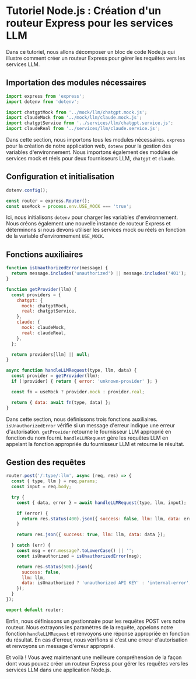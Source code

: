 # Tutoriel Node.js : Création d'un routeur Express pour les services LLM

Dans ce tutoriel, nous allons décomposer un bloc de code Node.js qui illustre comment créer un routeur Express pour gérer les requêtes vers les services LLM.

## Importation des modules nécessaires

```js
import express from 'express';
import dotenv from 'dotenv';

import chatgptMock from '../mock/llm/chatgpt.mock.js';
import claudeMock from '../mock/llm/claude.mock.js';
import chatgptService from '../services/llm/chatgpt.service.js';
import claudeReal from '../services/llm/claude.service.js';
```

Dans cette section, nous importons tous les modules nécessaires. `express` pour la création de notre application web, `dotenv` pour la gestion des variables d'environnement. Nous importons également des modules de services mock et réels pour deux fournisseurs LLM, `chatgpt` et `claude`.

## Configuration et initialisation

```js
dotenv.config();

const router = express.Router();
const useMock = process.env.USE_MOCK === 'true';
```

Ici, nous initialisons `dotenv` pour charger les variables d'environnement. Nous créons également une nouvelle instance de routeur Express et déterminons si nous devons utiliser les services mock ou réels en fonction de la variable d'environnement `USE_MOCK`.

## Fonctions auxiliaires

```js
function isUnauthorizedError(message) {
  return message.includes('unauthorized') || message.includes('401');
}

function getProvider(llm) {
  const providers = {
    chatgpt: {
      mock: chatgptMock,
      real: chatgptService,
    },
    claude: {
      mock: claudeMock,
      real: claudeReal,
    },
  };

  return providers[llm] || null;
}

async function handleLLMRequest(type, llm, data) {
  const provider = getProvider(llm);
  if (!provider) { return { error: 'unknown-provider' }; }

  const fn = useMock ? provider.mock : provider.real;

  return { data: await fn(type, data) };
}
```

Dans cette section, nous définissons trois fonctions auxiliaires. `isUnauthorizedError` vérifie si un message d'erreur indique une erreur d'autorisation. `getProvider` retourne le fournisseur LLM approprié en fonction du nom fourni. `handleLLMRequest` gère les requêtes LLM en appelant la fonction appropriée du fournisseur LLM et retourne le résultat.

## Gestion des requêtes

```js
router.post('/:type/:llm', async (req, res) => {
  const { type, llm } = req.params;
  const input = req.body;

  try {
    const { data, error } = await handleLLMRequest(type, llm, input);

    if (error) {
      return res.status(400).json({ success: false, llm: llm, data: error });
    }

    return res.json({ success: true, llm: llm, data: data });

  } catch (err) {
    const msg = err.message?.toLowerCase() || '';
    const isUnauthorized = isUnauthorizedError(msg);

    return res.status(500).json({
      success: false,
      llm: llm,
      data: isUnauthorized ? 'unauthorized API KEY' : 'internal-error',
    });
  }
});

export default router;
```

Enfin, nous définissons un gestionnaire pour les requêtes POST vers notre routeur. Nous extrayons les paramètres de la requête, appelons notre fonction `handleLLMRequest` et renvoyons une réponse appropriée en fonction du résultat. En cas d'erreur, nous vérifions si c'est une erreur d'autorisation et renvoyons un message d'erreur approprié.

Et voilà ! Vous avez maintenant une meilleure compréhension de la façon dont vous pouvez créer un routeur Express pour gérer les requêtes vers les services LLM dans une application Node.js.